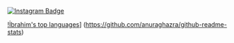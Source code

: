 



[![Instagram Badge](https://img.shields.io/badge/-Instagram-C13584?style=flat-quare&labelColor=C13584&logo=instagram&logoColor=white&link=link)](https://www.instagram.com/ibrahim_keser_07/)

[!İbrahim's top languages](https://github-readme-stats.vercel.app/api/top-langs/?username=ibrahimkeser&theme=blue-green)]
(https://github.com/anuraghazra/github-readme-stats)
